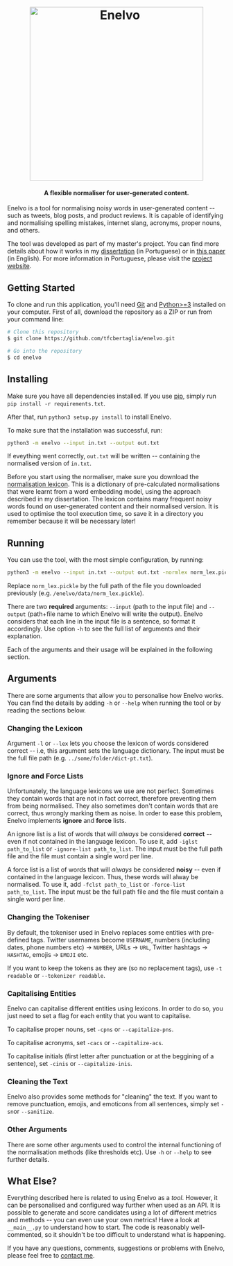 <h1 align="center">
  <br>
  <a href="thalesbertaglia.com/enelvo"><img src="https://github.com/tfcbertaglia/enelvo/raw/master/enelvo-logo.png" alt="Enelvo" width="400"></a>
</h1>

<h4 align="center">A flexible normaliser for user-generated content.</h4>
Enelvo is a tool for normalising noisy words in user-generated content -- such as tweets, blog posts, and product reviews. It is capable of identifying and normalising spelling mistakes, internet slang, acronyms, proper nouns, and others.

The tool was developed as part of my master's project. You can find more details about how it works in my [dissertation](http://www.teses.usp.br/teses/disponiveis/55/55134/tde-10112017-170919/en.php) (in Portuguese) or in [this paper](http://anthology.aclweb.org/W/W16/W16-3916.pdf) (in English). For more information in Portuguese, please visit the [project website](http://thalesbertaglia.com/enelvo).

## Getting Started
To clone and run this application, you'll need [Git](https://git-scm.com) and [Python>=3](https://www.python.org/) installed on your computer. First of all, download the repository as a ZIP or run from your command line:

```bash
# Clone this repository
$ git clone https://github.com/tfcbertaglia/enelvo.git

# Go into the repository
$ cd enelvo
```

## Installing
Make sure you have all dependencies installed. If you use [pip](https://pypi.python.org/pypi/pip), simply run `pip install -r requirements.txt`.

After that, run `python3 setup.py install` to install Enelvo.

To make sure that the installation was successful, run:
```bash
python3 -m enelvo --input in.txt --output out.txt
```

If eveything went correctly, ``out.txt`` will be written -- containing the normalised version of ``in.txt``.

Before you start using the normaliser, make sure you download the [normalisation lexicon](https://drive.google.com/file/d/1LqcQMh0pdQnUzDrNiRszDo8v11iwVJrJ/view?usp=sharing). This is a dictionary of pre-calculated normalisations that were learnt from a word embedding model, using the approach described in my dissertation. The lexicon contains many frequent noisy words found on user-generated content and their normalised version. It is used to optimise the tool execution time, so save it in a directory you remember because it will be necessary later!

## Running
You can use the tool, with the most simple configuration, by running:
```bash
python3 -m enelvo --input in.txt --output out.txt -normlex norm_lex.pickle
```
Replace ``norm_lex.pickle`` by the full path of the file you downloaded previously (e.g. ``/enelvo/data/norm_lex.pickle``).

There are two **required** arguments: ``--input`` (path to the input file) and ``--output`` (path+file name to which Enelvo will write the output). Enelvo considers that each line in the input file is a sentence, so format it accordingly. Use option ``-h`` to see the full list of arguments and their explanation.

Each of the arguments and their usage will be explained in the following section.

## Arguments
There are some arguments that allow you to personalise how Enelvo works. You can find the details by adding ``-h`` or ``--help`` when running the tool or by reading the sections below.

### Changing the Lexicon
Argument ``-l`` or ``--lex`` lets you choose the lexicon of words considered correct -- i.e, this argument sets the language dictionary. The input must be the full file path (e.g. ``../some/folder/dict-pt.txt``).

### Ignore and Force Lists
Unfortunately, the language lexicons we use are not perfect. Sometimes they contain words that are not in fact correct, therefore preventing them from being normalised. They also sometimes don't contain words that are correct, thus wrongly marking them as noise.
In order to ease this problem, Enelvo implements **ignore** and **force** lists.

An ignore list is a list of words that will *always* be considered **correct** -- even if not contained in the language lexicon. To use it, add ``-iglst path_to_list`` or ``-ignore-list path_to_list``. The input must be the full path file and the file must contain a single word per line.

A force list is a list of words that will *always* be considered **noisy** -- even if contained in the language lexicon. Thus, these words will alway be normalised. To use it, add ``-fclst path_to_list`` or ``-force-list path_to_list``. The input must be the full path file and the file must contain a single word per line.

### Changing the Tokeniser
By default, the tokeniser used in Enelvo replaces some entities with pre-defined tags. Twitter usernames become ``USERNAME``, numbers (including dates, phone numbers etc) -> ``NUMBER``, URLs -> ``URL``, Twitter hashtags -> ``HASHTAG``, emojis -> ``EMOJI`` etc.

If you want to keep the tokens as they are (so no replacement tags), use ``-t readable`` or ``--tokenizer readable``.

### Capitalising Entities
Enelvo can capitalise different entities using lexicons. In order to do so, you just need to set a flag for each entity that you want to capitalise.

To capitalise proper nouns, set ``-cpns`` or ``--capitalize-pns``.

To capitalise acronyms, set ``-cacs`` or ``--capitalize-acs``.

To capitalise initials (first letter after punctuation or at the beggining of a sentence), set ``-cinis`` or ``--capitalize-inis``.

### Cleaning the Text
Enelvo also provides some methods for "cleaning" the text. If you want to remove punctuation, emojis, and emoticons from all sentences, simply set ``-sn``or ``--sanitize``.

### Other Arguments
There are some other arguments used to control the internal functioning of the normalisation methods (like thresholds etc). Use ``-h`` or ``--help`` to see further details.

## What Else?
Everything described here is related to using Enelvo as a *tool*. However, it can be personalised and configured way further when used as an API. It is possible to generate and score candidates using a lot of different metrics and methods -- you can even use your own metrics! Have a look at ``__main__.py`` to understand how to start. The code is reasonably well-commented, so it shouldn't be too difficult to understand what is happening.

If you have any questions, comments, suggestions or problems with Enelvo, please feel free to [contact me](http://thalesbertaglia.com).
